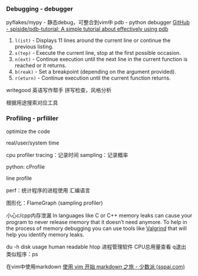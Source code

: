 ### Debugging - debugger
pyflakes/mypy - 静态debug，可整合到vim中
pdb - python debugger
[GitHub - spiside/pdb-tutorial: A simple tutorial about effectively using pdb](https://github.com/spiside/pdb-tutorial)

1. `l(ist)` - Displays 11 lines around the current line or continue the previous listing.
2. `s(tep)` - Execute the current line, stop at the first possible occasion.
3. `n(ext)` - Continue execution until the next line in the current function is reached or it returns.
4. `b(reak)` - Set a breakpoint (depending on the argument provided).
5. `r(eturn)` - Continue execution until the current function returns.
















writegood
英语写作帮手
拼写检查，风格分析

根据用途搜索对应工具

### Profiling - prfililer
optimize the code

real/user/system time 

cpu profiler
	tracing：记录时间
	sampling：记录概率

python: cProfile

line profile

perf：统计程序的进程使用    汇编语言

图形化：FlameGraph (sampling profiler)

小心c/cpp内存泄漏
	In languages like C or C++ memory leaks can cause your program to never release memory that it doesn’t need anymore. To help in the process of memory debugging you can use tools like [Valgrind](https://valgrind.org/) that will help you identify memory leaks.

du -h
disk usage human readable 
htop 进程管理软件 CPU总用量查看  q退出
类似程序：ps


在vim中使用markdown
[使用 vim 开始 markdown 之旅 - 少数派 (sspai.com)](https://sspai.com/post/60305#!)
